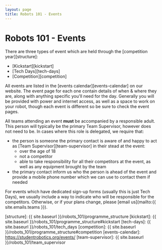 ```yaml
---
layout: page
title: Robots 101 - Events
---
```


# Robots 101 - Events

There are three types of event which are held through the [competition year][structure]:

* [Kickstart][kickstart]
* [Tech Days][tech-days]
* [Competition][competition]

All events are listed in the [events calendar][events-calendar] on our website.
The event page for each one contain details of when & where they are, along with
anything specific you'll need for the day. Generally you will be provided with
power and internet access, as well as a space to work on your robot, though each
event is different so be sure to check the event pages.

All teams attending an event **must** be accompanied by a responsible adult.
This person will typically be the primary Team Supervisor, however does not need
to be. In cases where this role is delegated, we require that:

* the person is someone the primary contact is aware of and happy to act as [Team Supervisor][team-supervisor] in their stead at the event:
  * over the age of 18
  * not a competitor
  * able to take responsibility for all their competitors at the event, as well as any equipment brought by the team
* the primary contact inform us who the person is ahead of the event and provide a mobile phone number which we can use to contact them if needed

For events which have dedicated sign-up forms (usually this is just Tech Days),
we usually include a way to indicate who will be responsible for the competitors.
Otherwise, or if your plans change, please [email us](mailto:{{ site.emails.teams }}).


[structure]: {{ site.baseurl }}/robots_101/programme_structure
[kickstart]: {{ site.baseurl }}/robots_101/programme_structure#kickstart
[tech-days]: {{ site.baseurl }}/robots_101/tech_days
[competition]: {{ site.baseurl }}/robots_101/programme_structure#competition
[events-calendar]: https://studentrobotics.org/events/
[team-supervisor]: {{ site.baseurl }}/robots_101/team_supervisor

